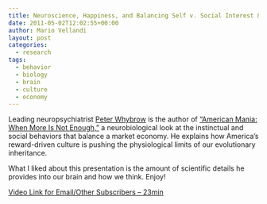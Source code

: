 ```yaml
---
title: Neuroscience, Happiness, and Balancing Self v. Social Interest &#8211; Peter Whybrow
date: 2011-05-02T12:02:55+00:00
author: Mario Vellandi
layout: post
categories:
  - research
tags:
  - behavior
  - biology
  - brain
  - culture
  - economy
---
```

Leading neuropsychiatrist [Peter Whybrow](http://www.peterwhybrow.com/) is the author of [“American Mania: When More Is Not Enough,”](http://www.amazon.com/gp/product/039332849X/ref=as_li_ss_tl?ie=UTF8&tag=melodinmarke-20&linkCode=as2&camp=1789&creative=390957&creativeASIN=039332849X) a neurobiological look at the instinctual and social behaviors that balance a market economy. He explains how America’s reward-driven culture is pushing the physiological limits of our evolutionary inheritance.

What I liked about this presentation is the amount of scientific details he provides into our brain and how we think. Enjoy!

[Video Link for Email/Other Subscribers &#8211; 23min](http://vimeo.com/19767768)
